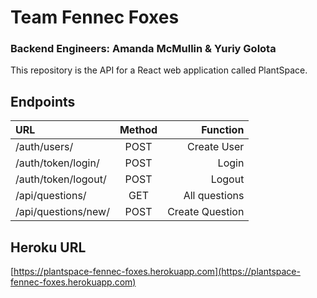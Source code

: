 # Team Fennec Foxes
### Backend Engineers: Amanda McMullin & Yuriy Golota

This repository is the API for a React web application called PlantSpace.

## Endpoints

URL          | Method | Function
:-------------|:--------:|--------------------:
/auth/users/ |  POST  | Create User 
/auth/token/login/ | POST | Login
/auth/token/logout/ | POST | Logout
/api/questions/ | GET | All questions
/api/questions/new/ | POST | Create Question

## Heroku URL

[https://plantspace-fennec-foxes.herokuapp.com](https://plantspace-fennec-foxes.herokuapp.com)